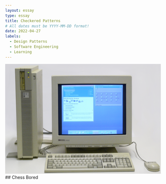 ```yaml
---
layout: essay
type: essay
title: Checkered Patterns
# All dates must be YYYY-MM-DD format!
date: 2022-04-27
labels:
  - Design Patterns
  - Software Engineering
  - Learning
---
```

<img class="ui medium right floated rounded image" src="../images/oldpc.jpg">
## Chess Bored
